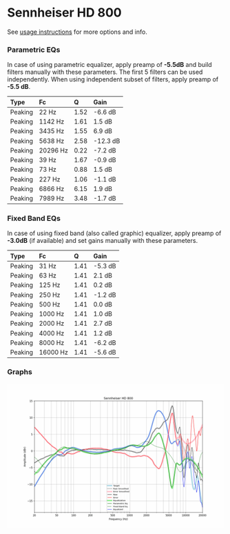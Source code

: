 # Sennheiser HD 800
See [usage instructions](https://github.com/jaakkopasanen/AutoEq#usage) for more options and info.

### Parametric EQs
In case of using parametric equalizer, apply preamp of **-5.5dB** and build filters manually
with these parameters. The first 5 filters can be used independently.
When using independent subset of filters, apply preamp of **-5.5 dB**.

| Type    | Fc       |    Q | Gain     |
|:--------|:---------|:-----|:---------|
| Peaking | 22 Hz    | 1.52 | -6.6 dB  |
| Peaking | 1142 Hz  | 1.61 | 1.5 dB   |
| Peaking | 3435 Hz  | 1.55 | 6.9 dB   |
| Peaking | 5638 Hz  | 2.58 | -12.3 dB |
| Peaking | 20296 Hz | 0.22 | -7.2 dB  |
| Peaking | 39 Hz    | 1.67 | -0.9 dB  |
| Peaking | 73 Hz    | 0.88 | 1.5 dB   |
| Peaking | 227 Hz   | 1.06 | -1.1 dB  |
| Peaking | 6866 Hz  | 6.15 | 1.9 dB   |
| Peaking | 7989 Hz  | 3.48 | -1.7 dB  |

### Fixed Band EQs
In case of using fixed band (also called graphic) equalizer, apply preamp of **-3.0dB**
(if available) and set gains manually with these parameters.

| Type    | Fc       |    Q | Gain    |
|:--------|:---------|:-----|:--------|
| Peaking | 31 Hz    | 1.41 | -5.3 dB |
| Peaking | 63 Hz    | 1.41 | 2.1 dB  |
| Peaking | 125 Hz   | 1.41 | 0.2 dB  |
| Peaking | 250 Hz   | 1.41 | -1.2 dB |
| Peaking | 500 Hz   | 1.41 | 0.0 dB  |
| Peaking | 1000 Hz  | 1.41 | 1.0 dB  |
| Peaking | 2000 Hz  | 1.41 | 2.7 dB  |
| Peaking | 4000 Hz  | 1.41 | 1.2 dB  |
| Peaking | 8000 Hz  | 1.41 | -6.2 dB |
| Peaking | 16000 Hz | 1.41 | -5.6 dB |

### Graphs
![](./Sennheiser%20HD%20800.png)